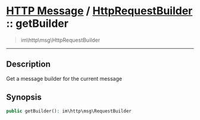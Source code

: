 # [HTTP Message](http.md) / [HttpRequestBuilder](http-HttpRequestBuilder.md) :: getBuilder
 > im\http\msg\HttpRequestBuilder
____

## Description
Get a message builder for the current message

## Synopsis
```php
public getBuilder(): im\http\msg\RequestBuilder
```
